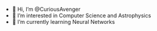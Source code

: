- 👋 Hi, I’m @CuriousAvenger
- 👀 I’m interested in Computer Science and Astrophysics
- 🌱 I’m currently learning Neural Networks

<!---
CuriousAvenger/CuriousAvenger is a ✨ special ✨ repository because its `README.md` (this file) appears on your GitHub profile.
You can click the Preview link to take a look at your changes.
--->
